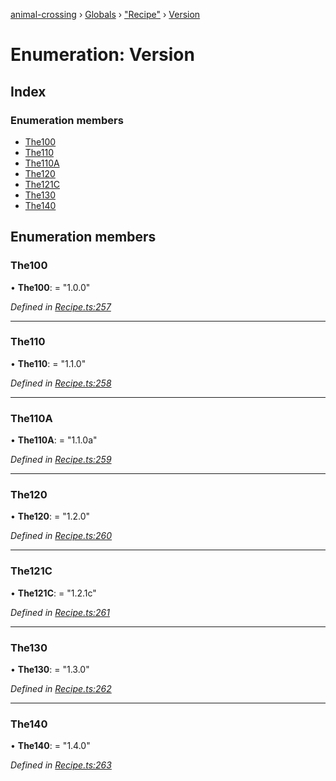 [animal-crossing](../README.md) › [Globals](../globals.md) › ["Recipe"](../modules/_recipe_.md) › [Version](_recipe_.version.md)

# Enumeration: Version

## Index

### Enumeration members

* [The100](_recipe_.version.md#the100)
* [The110](_recipe_.version.md#the110)
* [The110A](_recipe_.version.md#the110a)
* [The120](_recipe_.version.md#the120)
* [The121C](_recipe_.version.md#the121c)
* [The130](_recipe_.version.md#the130)
* [The140](_recipe_.version.md#the140)

## Enumeration members

###  The100

• **The100**: = "1.0.0"

*Defined in [Recipe.ts:257](https://github.com/Norviah/animal-crossing/blob/fc7c924/module/types/Recipe.ts#L257)*

___

###  The110

• **The110**: = "1.1.0"

*Defined in [Recipe.ts:258](https://github.com/Norviah/animal-crossing/blob/fc7c924/module/types/Recipe.ts#L258)*

___

###  The110A

• **The110A**: = "1.1.0a"

*Defined in [Recipe.ts:259](https://github.com/Norviah/animal-crossing/blob/fc7c924/module/types/Recipe.ts#L259)*

___

###  The120

• **The120**: = "1.2.0"

*Defined in [Recipe.ts:260](https://github.com/Norviah/animal-crossing/blob/fc7c924/module/types/Recipe.ts#L260)*

___

###  The121C

• **The121C**: = "1.2.1c"

*Defined in [Recipe.ts:261](https://github.com/Norviah/animal-crossing/blob/fc7c924/module/types/Recipe.ts#L261)*

___

###  The130

• **The130**: = "1.3.0"

*Defined in [Recipe.ts:262](https://github.com/Norviah/animal-crossing/blob/fc7c924/module/types/Recipe.ts#L262)*

___

###  The140

• **The140**: = "1.4.0"

*Defined in [Recipe.ts:263](https://github.com/Norviah/animal-crossing/blob/fc7c924/module/types/Recipe.ts#L263)*
